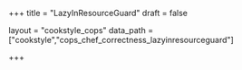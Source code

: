 +++
title = "LazyInResourceGuard"
draft = false

layout = "cookstyle_cops"
data_path = ["cookstyle","cops_chef_correctness_lazyinresourceguard"]

+++

<!-- The content of this page is automatically generated from the
cops_chef_correctness_lazyinresourceguard.yml file in github.com/chef/cookstyle/blob/main/docs-chef-io/data/cookstyle/. -->
